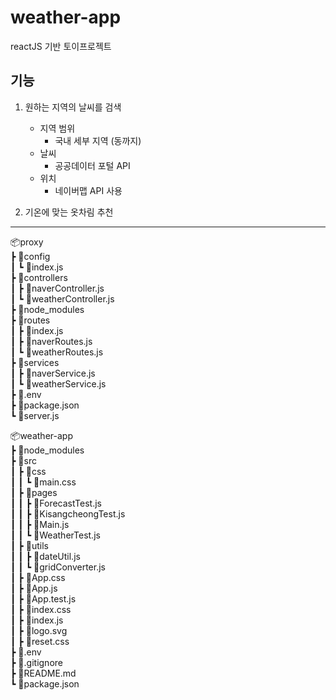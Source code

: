 # weather-app
reactJS 기반 토이프로젝트

## 기능
1. 원하는 지역의 날씨를 검색 
    - 지역 범위  
        - 국내 세부 지역 (동까지)
    - 날씨  
        - 공공데이터 포털 API 
    - 위치
        - 네이버맵 API 사용
        
2. 기온에 맞는 옷차림 추천  

---

📦proxy  
 ┣ 📂config  
 ┃ ┗ 📜index.js  
 ┣ 📂controllers  
 ┃ ┣ 📜naverController.js  
 ┃ ┗ 📜weatherController.js  
 ┣ 📂node_modules   
 ┣ 📂routes  
 ┃ ┣ 📜index.js  
 ┃ ┣ 📜naverRoutes.js  
 ┃ ┗ 📜weatherRoutes.js  
 ┣ 📂services  
 ┃ ┣ 📜naverService.js  
 ┃ ┗ 📜weatherService.js  
 ┣ 📜.env  
 ┣ 📜package.json  
 ┗ 📜server.js  
  
  
📦weather-app  
 ┣ 📂node_modules  
 ┣ 📂src  
 ┃ ┣ 📂css  
 ┃ ┃ ┗ 📜main.css  
 ┃ ┣ 📂pages  
 ┃ ┃ ┣ 📜ForecastTest.js  
 ┃ ┃ ┣ 📜KisangcheongTest.js  
 ┃ ┃ ┣ 📜Main.js  
 ┃ ┃ ┗ 📜WeatherTest.js  
 ┃ ┣ 📂utils  
 ┃ ┃ ┣ 📜dateUtil.js  
 ┃ ┃ ┗ 📜gridConverter.js  
 ┃ ┣ 📜App.css  
 ┃ ┣ 📜App.js  
 ┃ ┣ 📜App.test.js  
 ┃ ┣ 📜index.css  
 ┃ ┣ 📜index.js  
 ┃ ┣ 📜logo.svg    
 ┃ ┣ 📜reset.css  
 ┣ 📜.env  
 ┣ 📜.gitignore  
 ┣ 📜README.md  
 ┗ 📜package.json  
